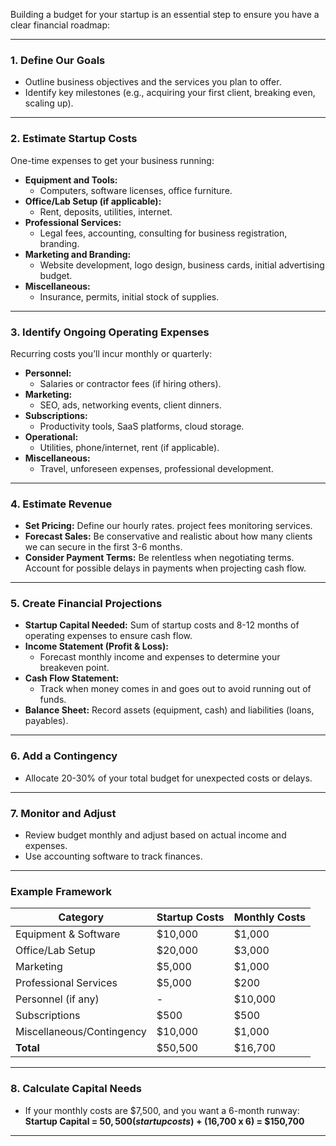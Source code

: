 Building a budget for your startup is an essential step to ensure you have a clear financial roadmap:

---

### 1. **Define Our Goals**
   - Outline business objectives and the services you plan to offer.
   - Identify key milestones (e.g., acquiring your first client, breaking even, scaling up).

---

### 2. **Estimate Startup Costs**
   One-time expenses to get your business running:
   - **Equipment and Tools:**
     - Computers, software licenses, office furniture.
   - **Office/Lab Setup (if applicable):**
     - Rent, deposits, utilities, internet.
   - **Professional Services:**
     - Legal fees, accounting, consulting for business registration, branding.
   - **Marketing and Branding:**
     - Website development, logo design, business cards, initial advertising budget.
   - **Miscellaneous:**
     - Insurance, permits, initial stock of supplies.

---

### 3. **Identify Ongoing Operating Expenses**
   Recurring costs you’ll incur monthly or quarterly:
   - **Personnel:**
     - Salaries or contractor fees (if hiring others).
   - **Marketing:**
     - SEO, ads, networking events, client dinners.
   - **Subscriptions:**
     - Productivity tools, SaaS platforms, cloud storage.
   - **Operational:**
     - Utilities, phone/internet, rent (if applicable).
   - **Miscellaneous:**
     - Travel, unforeseen expenses, professional development.

---

### 4. **Estimate Revenue**
   - **Set Pricing:** Define our hourly rates. project fees monitoring services.
   - **Forecast Sales:** Be conservative and realistic about how many clients we can secure in the first 3-6 months.
   - **Consider Payment Terms:** Be relentless when negotiating terms. Account for possible delays in payments when projecting cash flow.

---

### 5. **Create Financial Projections**
   - **Startup Capital Needed:** Sum of startup costs and 8-12 months of operating expenses to ensure cash flow.
   - **Income Statement (Profit & Loss):**
     - Forecast monthly income and expenses to determine your breakeven point.
   - **Cash Flow Statement:**
     - Track when money comes in and goes out to avoid running out of funds.
   - **Balance Sheet:** Record assets (equipment, cash) and liabilities (loans, payables).

---

### 6. **Add a Contingency**
   - Allocate 20-30% of your total budget for unexpected costs or delays.

---

### 7. **Monitor and Adjust**
   - Review budget monthly and adjust based on actual income and expenses.
   - Use accounting software to track finances.

---

### Example Framework
| **Category**              | **Startup Costs** | **Monthly Costs** |
| ------------------------- | ----------------- | ----------------- |
| Equipment & Software      | $10,000           | $1,000            |
| Office/Lab Setup          | $20,000           | $3,000            |
| Marketing                 | $5,000            | $1,000            |
| Professional Services     | $5,000            | $200              |
| Personnel (if any)        | -                 | $10,000           |
| Subscriptions             | $500              | $500              |
| Miscellaneous/Contingency | $10,000           | $1,000            |
| **Total**                 | $50,500           | $16,700           |

---

### 8. **Calculate Capital Needs**
   - If your monthly costs are $7,500, and you want a 6-month runway:  
     **Startup Capital = $50,500 (startup costs) + ($16,700 x 6) = $150,700**

---

